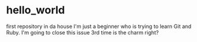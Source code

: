 hello_world
===========

first repository in da house
I'm just a beginner who is trying to learn Git and Ruby.
I'm going to close this issue
3rd time is the charm right?
